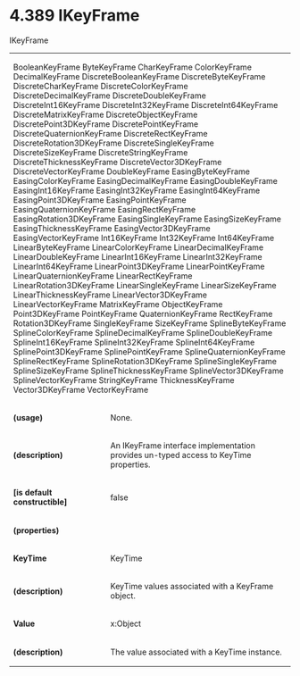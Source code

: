 <html dir="LTR" xmlns:mshelp="http://msdn.microsoft.com/mshelp" xmlns:ddue="http://ddue.schemas.microsoft.com/authoring/2003/5" xmlns:xlink="http://www.w3.org/1999/xlink" xmlns:tool="http://www.microsoft.com/tooltip"><body><input type="hidden" id="userDataCache" class="userDataStyle"><input type="hidden" id="hiddenScrollOffset"><img id="dropDownImage" style="display:none; height:0; width:0;" src="../local/drpdown.gif"><img id="dropDownHoverImage" style="display:none; height:0; width:0;" src="../local/drpdown_orange.gif"><img id="collapseImage" style="display:none; height:0; width:0;" src="../local/collapse.gif"><img id="expandImage" style="display:none; height:0; width:0;" src="../local/exp.gif"><img id="collapseAllImage" style="display:none; height:0; width:0;" src="../local/collall.gif"><img id="expandAllImage" style="display:none; height:0; width:0;" src="../local/expall.gif"><img id="copyImage" style="display:none; height:0; width:0;" src="../local/copycode.gif"><img id="copyHoverImage" style="display:none; height:0; width:0;" src="../local/copycodeHighlight.gif"><div id="header"><h1 class="heading">4.389 IKeyFrame</h1></div><div id="mainSection"><div id="mainBody"><div id="allHistory" class="saveHistory" onsave="saveAll()" onload="loadAll()"></div>
				<p xmlns:wsd="http://wsdev.schemas.microsoft.com/authoring/2008/2" xmlns:msxsl="urn:schemas-microsoft-com:xslt" xmlns:script="urn:script" xmlns:build="urn:build">
				</p>
			<div id="sectionSection0" class="section" name="collapseableSection"><content xmlns="http://ddue.schemas.microsoft.com/authoring/2003/5" xmlns:wsd="http://wsdev.schemas.microsoft.com/authoring/2008/2" xmlns:msxsl="urn:schemas-microsoft-com:xslt" xmlns:script="urn:script" xmlns:build="urn:build">
				</content></div><div id="sectionSection1" class="section" name="collapseableSection"><content xmlns="http://ddue.schemas.microsoft.com/authoring/2003/5" xmlns:wsd="http://wsdev.schemas.microsoft.com/authoring/2008/2" xmlns:msxsl="urn:schemas-microsoft-com:xslt" xmlns:script="urn:script" xmlns:build="urn:build">
					<p xmlns="">IKeyFrame</p>
					<p xmlns=""><b></b></p><table class="ProtocolAuthoredTable" xmlns=""><tr>
								<td colspan="2">
									<p>
										<mshelp:link keywords="93ae7aa9-5275-4e54-955e-f70cb4ae0746" tabindex="0">BooleanKeyFrame</mshelp:link> <mshelp:link keywords="698e58a5-dc1f-4552-a4bd-43129b708b6b" tabindex="0">ByteKeyFrame</mshelp:link> <mshelp:link keywords="bd878db2-fbe0-4b28-8584-63f62bdb6181" tabindex="0">CharKeyFrame</mshelp:link> <mshelp:link keywords="aac3dd77-0007-4759-9ab2-99faf05c81ec" tabindex="0">ColorKeyFrame</mshelp:link> <mshelp:link keywords="53ee1d48-09ec-4faf-8ca6-6b8370ab222b" tabindex="0">DecimalKeyFrame</mshelp:link> <mshelp:link keywords="c1d4f9a7-8315-451d-b9a1-9ea6c9a18023" tabindex="0">DiscreteBooleanKeyFrame</mshelp:link> <mshelp:link keywords="5f7e4374-b871-4b0a-8dcc-d186da4b50ba" tabindex="0">DiscreteByteKeyFrame</mshelp:link> <mshelp:link keywords="282919c4-04aa-4d3e-b523-e8e26f137588" tabindex="0">DiscreteCharKeyFrame</mshelp:link> <mshelp:link keywords="e70fd40b-09d3-4fa7-82ef-342085f847ac" tabindex="0">DiscreteColorKeyFrame</mshelp:link> <mshelp:link keywords="16972235-bbed-4fbc-8637-3eaf5b65308f" tabindex="0">DiscreteDecimalKeyFrame</mshelp:link> <mshelp:link keywords="f379ca76-9362-4ca2-a4d1-9248d5742212" tabindex="0">DiscreteDoubleKeyFrame</mshelp:link> <mshelp:link keywords="40ab9d64-940b-4e24-977a-f16d8d6e8aaa" tabindex="0">DiscreteInt16KeyFrame</mshelp:link> <mshelp:link keywords="51843018-0d5b-4115-a688-8a826b1a0169" tabindex="0">DiscreteInt32KeyFrame</mshelp:link> <mshelp:link keywords="132799ed-4695-4eda-a752-04bea8a9fa51" tabindex="0">DiscreteInt64KeyFrame</mshelp:link> <mshelp:link keywords="e77a141f-e0ec-4f84-bf6b-47bceb0f1250" tabindex="0">DiscreteMatrixKeyFrame</mshelp:link> <mshelp:link keywords="50e2a3b1-0618-4db8-a18d-57feec5e2e08" tabindex="0">DiscreteObjectKeyFrame</mshelp:link> <mshelp:link keywords="b7fc9eca-3730-430f-ada0-f1a26d0c2ffa" tabindex="0">DiscretePoint3DKeyFrame</mshelp:link> <mshelp:link keywords="6c2babf7-3ad2-4ced-94d9-e0e6dfb103ba" tabindex="0">DiscretePointKeyFrame</mshelp:link> <mshelp:link keywords="59548d8c-3c45-40bf-be58-22b62735652a" tabindex="0">DiscreteQuaternionKeyFrame</mshelp:link> <mshelp:link keywords="9e59db18-2703-4ee7-b0b0-804c31ebd9bc" tabindex="0">DiscreteRectKeyFrame</mshelp:link> <mshelp:link keywords="5291c303-717b-4891-b9da-5b99fb134621" tabindex="0">DiscreteRotation3DKeyFrame</mshelp:link> <mshelp:link keywords="8cd84bea-b4a8-4cdc-8613-0acb3e9978da" tabindex="0">DiscreteSingleKeyFrame</mshelp:link> <mshelp:link keywords="81b44c29-0ea8-4224-8d5a-3a8b6fa38263" tabindex="0">DiscreteSizeKeyFrame</mshelp:link> <mshelp:link keywords="c60076d6-cc58-44f7-b5a0-6fae4cd8ba39" tabindex="0">DiscreteStringKeyFrame</mshelp:link> <mshelp:link keywords="9333e6cf-862d-4e53-94c3-b5c128ce0006" tabindex="0">DiscreteThicknessKeyFrame</mshelp:link> <mshelp:link keywords="f972bbdb-70aa-4ea1-957f-835da6dc5648" tabindex="0">DiscreteVector3DKeyFrame</mshelp:link> <mshelp:link keywords="eef2fcb7-3ce1-4b77-bea6-ca088a82b493" tabindex="0">DiscreteVectorKeyFrame</mshelp:link> <mshelp:link keywords="f582381a-4749-4a51-8c47-0467164a6dcc" tabindex="0">DoubleKeyFrame</mshelp:link> <mshelp:link keywords="9d688f36-e8b3-4baf-814a-dd2fad72fb9b" tabindex="0">EasingByteKeyFrame</mshelp:link> <mshelp:link keywords="4a29bcc9-1bf3-44b7-b8fc-f8cddc2abe6c" tabindex="0">EasingColorKeyFrame</mshelp:link> <mshelp:link keywords="e534ec76-d298-4b69-bdd3-8c0e6dde323f" tabindex="0">EasingDecimalKeyFrame</mshelp:link> <mshelp:link keywords="fef306df-bd8b-4845-a32c-d2c1f257c68a" tabindex="0">EasingDoubleKeyFrame</mshelp:link> <mshelp:link keywords="ef822e90-acec-4671-b980-deed67cd8a63" tabindex="0">EasingInt16KeyFrame</mshelp:link> <mshelp:link keywords="cc65998c-5af1-475f-aa7b-b35761321aff" tabindex="0">EasingInt32KeyFrame</mshelp:link> <mshelp:link keywords="335765d0-2bb7-4e6a-b503-3b818a35992d" tabindex="0">EasingInt64KeyFrame</mshelp:link> <mshelp:link keywords="4ed76560-8a5e-48ac-bf88-87a6ca39b461" tabindex="0">EasingPoint3DKeyFrame</mshelp:link> <mshelp:link keywords="3b52f8bf-5e73-4543-a987-6d587f6c5998" tabindex="0">EasingPointKeyFrame</mshelp:link> <mshelp:link keywords="98a29a61-f329-4fc1-8d60-188eac88f903" tabindex="0">EasingQuaternionKeyFrame</mshelp:link> <mshelp:link keywords="6fb2d4ed-f198-441b-a38d-b72c707ab7b8" tabindex="0">EasingRectKeyFrame</mshelp:link> <mshelp:link keywords="c72753b1-732f-4240-8e3e-691e87c7caf1" tabindex="0">EasingRotation3DKeyFrame</mshelp:link> <mshelp:link keywords="4ed04579-bd0d-43e5-8cca-3f889046b3ba" tabindex="0">EasingSingleKeyFrame</mshelp:link> <mshelp:link keywords="4734bc5c-ea40-4858-9328-f0b4436457c9" tabindex="0">EasingSizeKeyFrame</mshelp:link> <mshelp:link keywords="19f095a1-9360-4ebf-a5c0-3c14a3ea9d56" tabindex="0">EasingThicknessKeyFrame</mshelp:link> <mshelp:link keywords="236bd6c8-7e78-4f04-9000-d0ba007c1b11" tabindex="0">EasingVector3DKeyFrame</mshelp:link> <mshelp:link keywords="5e8a0771-803d-4137-a42c-ae358f90e901" tabindex="0">EasingVectorKeyFrame</mshelp:link> <mshelp:link keywords="037bb502-b47f-4c9b-a6e5-db245696b9d9" tabindex="0">Int16KeyFrame</mshelp:link> <mshelp:link keywords="b61bb499-0442-4b2d-8b72-3f0077aee1f2" tabindex="0">Int32KeyFrame</mshelp:link> <mshelp:link keywords="19fc6d04-8180-4972-b7cf-f1450df84ef1" tabindex="0">Int64KeyFrame</mshelp:link> <mshelp:link keywords="0215490e-5143-4f75-9a99-48f5fd54fba4" tabindex="0">LinearByteKeyFrame</mshelp:link> <mshelp:link keywords="d98090a3-1199-429e-80bd-ae54b1dcf121" tabindex="0">LinearColorKeyFrame</mshelp:link> <mshelp:link keywords="dec82ee5-240e-486f-82a4-6e365bd021a8" tabindex="0">LinearDecimalKeyFrame</mshelp:link> <mshelp:link keywords="45f4edc6-9a0b-4cbf-ad5d-0fae235006cd" tabindex="0">LinearDoubleKeyFrame</mshelp:link> <mshelp:link keywords="e86fc888-d7e2-4fcf-9131-ac94fde85f98" tabindex="0">LinearInt16KeyFrame</mshelp:link> <mshelp:link keywords="99d2f7f8-8759-4dc1-abb8-cbab42d5f21d" tabindex="0">LinearInt32KeyFrame</mshelp:link> <mshelp:link keywords="390f6b39-02ad-4a6d-8b30-b142ebe211f1" tabindex="0">LinearInt64KeyFrame</mshelp:link> <mshelp:link keywords="a2d05684-221f-4f14-b68c-b5804205a810" tabindex="0">LinearPoint3DKeyFrame</mshelp:link> <mshelp:link keywords="cc87976e-5446-4719-a776-a75934f00822" tabindex="0">LinearPointKeyFrame</mshelp:link> <mshelp:link keywords="8389f1c4-8a3f-4dc2-b3f8-55d9955fee43" tabindex="0">LinearQuaternionKeyFrame</mshelp:link> <mshelp:link keywords="b3fb4e46-37f9-44cd-8338-a05ea7fbe4f5" tabindex="0">LinearRectKeyFrame</mshelp:link> <mshelp:link keywords="9507e9dd-cfd4-4b89-9f90-24f23bb593ee" tabindex="0">LinearRotation3DKeyFrame</mshelp:link> <mshelp:link keywords="67e04d45-db62-413c-aad9-1625ddf30238" tabindex="0">LinearSingleKeyFrame</mshelp:link> <mshelp:link keywords="43085f85-e00a-4ce9-9039-72b31b91a0a4" tabindex="0">LinearSizeKeyFrame</mshelp:link> <mshelp:link keywords="768180c5-1956-4da3-86df-0132c7dda893" tabindex="0">LinearThicknessKeyFrame</mshelp:link> <mshelp:link keywords="6e2aec99-13db-410d-9ee4-12717707a82c" tabindex="0">LinearVector3DKeyFrame</mshelp:link> <mshelp:link keywords="af946549-20d7-4546-bec7-155c1594fd3d" tabindex="0">LinearVectorKeyFrame</mshelp:link> <mshelp:link keywords="79e49e86-4ba6-4e46-95b2-d1c4858c1f08" tabindex="0">MatrixKeyFrame</mshelp:link> <mshelp:link keywords="ac2f97da-8af7-4404-aef5-81bde47a630a" tabindex="0">ObjectKeyFrame</mshelp:link> <mshelp:link keywords="5afe0388-76f1-416f-a3d4-27b3f4992c5a" tabindex="0">Point3DKeyFrame</mshelp:link> <mshelp:link keywords="00113fea-ef58-4d50-b023-c5f7eefa6656" tabindex="0">PointKeyFrame</mshelp:link> <mshelp:link keywords="43499b6a-1a7c-4808-b2c4-c593a7752eb6" tabindex="0">QuaternionKeyFrame</mshelp:link> <mshelp:link keywords="1983df61-23ad-49e0-a37f-8c42ddd926a7" tabindex="0">RectKeyFrame</mshelp:link> <mshelp:link keywords="3032e0a5-495c-4575-9e0c-6fb7d50388b3" tabindex="0">Rotation3DKeyFrame</mshelp:link> <mshelp:link keywords="a6b9ebf7-e800-4402-942e-4103838b84fc" tabindex="0">SingleKeyFrame</mshelp:link> <mshelp:link keywords="d9c7839f-e7b0-4bab-879e-d7a41b6cde17" tabindex="0">SizeKeyFrame</mshelp:link> <mshelp:link keywords="d676486c-e05d-4fba-8759-94c2fe0edce1" tabindex="0">SplineByteKeyFrame</mshelp:link> <mshelp:link keywords="1cfd0948-60a4-4980-abb5-c2c3abe18555" tabindex="0">SplineColorKeyFrame</mshelp:link> <mshelp:link keywords="db373b4f-a0e2-4461-8215-b2a1242bbae4" tabindex="0">SplineDecimalKeyFrame</mshelp:link> <mshelp:link keywords="1363575a-34bd-4fe0-89b7-525c40c43354" tabindex="0">SplineDoubleKeyFrame</mshelp:link> <mshelp:link keywords="7b3a68c6-7e9c-41c6-aa31-4bf65d936ba6" tabindex="0">SplineInt16KeyFrame</mshelp:link> <mshelp:link keywords="3c7a297c-494e-4130-a79f-4829d0b10919" tabindex="0">SplineInt32KeyFrame</mshelp:link> <mshelp:link keywords="b3ae755f-b428-4785-8b9f-610b32fe1b86" tabindex="0">SplineInt64KeyFrame</mshelp:link> <mshelp:link keywords="fefdc383-1219-45d5-aec7-a5d803cbdb18" tabindex="0">SplinePoint3DKeyFrame</mshelp:link> <mshelp:link keywords="22d61f2f-6cae-4c6f-afdc-65679a63a55b" tabindex="0">SplinePointKeyFrame</mshelp:link> <mshelp:link keywords="189acda9-91e2-471c-a3a9-cdfa99d0fc9d" tabindex="0">SplineQuaternionKeyFrame</mshelp:link> <mshelp:link keywords="521ddedc-17e2-4a39-8d78-03b87ade59e8" tabindex="0">SplineRectKeyFrame</mshelp:link> <mshelp:link keywords="9c782eda-f344-48d4-8498-a5872123a883" tabindex="0">SplineRotation3DKeyFrame</mshelp:link> <mshelp:link keywords="dcc7a824-be52-4a58-b328-5066cc5743c2" tabindex="0">SplineSingleKeyFrame</mshelp:link> <mshelp:link keywords="71e2d7ba-baef-4629-ba0a-9fa401500d6c" tabindex="0">SplineSizeKeyFrame</mshelp:link> <mshelp:link keywords="6e593697-2de1-4143-b2cd-41c1b4c0129b" tabindex="0">SplineThicknessKeyFrame</mshelp:link> <mshelp:link keywords="e279ca08-6128-4c66-97ae-55e33b572655" tabindex="0">SplineVector3DKeyFrame</mshelp:link> <mshelp:link keywords="4bf7daf1-6efb-4bf5-b976-011098b30aff" tabindex="0">SplineVectorKeyFrame</mshelp:link> <mshelp:link keywords="ae32ca29-0a50-421d-97da-1520e6443c63" tabindex="0">StringKeyFrame</mshelp:link> <mshelp:link keywords="d6273f52-13ea-41b4-b425-de54ba3ea0a2" tabindex="0">ThicknessKeyFrame</mshelp:link> <mshelp:link keywords="f43dcb6f-2bea-409e-906e-1d6877f75476" tabindex="0">Vector3DKeyFrame</mshelp:link> <mshelp:link keywords="4ba28301-db55-43ac-87ce-b0d3008a8864" tabindex="0">VectorKeyFrame</mshelp:link></p>
								</td>
							</tr><tr>
							<td>
								<p>
									<b>(usage)</b>
								</p>
							</td>
							<td>
								<p>None.</p>
							</td>
						</tr><tr>
							<td>
								<p>
									<b>(description)</b>
								</p>
							</td>
							<td>
								<p>An IKeyFrame interface implementation provides un-typed access to KeyTime properties.</p>
							</td>
						</tr><tr>
							<td>
								<p>
									<b>[is default constructible]</b>
								</p>
							</td>
							<td>
								<p>false</p>
							</td>
						</tr><tr>
							<td>
								<p>
									<b>(properties)</b>
								</p>
							</td>
							<td>
							</td>
						</tr><tr>
							<td>
								<p>
									<b>KeyTime</b>
								</p>
							</td>
							<td>
								<p>
									<mshelp:link keywords="e6796a3b-3649-4c66-bb33-403503360067" tabindex="0">KeyTime</mshelp:link>
								</p>
							</td>
						</tr><tr>
							<td>
								<p>
									<b>(description)</b>
								</p>
							</td>
							<td>
								<p>KeyTime values associated with a KeyFrame object.</p>
							</td>
						</tr><tr>
							<td>
								<p>
									<b>Value</b>
								</p>
							</td>
							<td>
								<p>
									<mshelp:link keywords="32151b2e-6b09-45cd-afba-003da191b81a" tabindex="0">x:Object</mshelp:link>
								</p>
							</td>
						</tr><tr>
							<td>
								<p>
									<b>(description)</b>
								</p>
							</td>
							<td>
								<p>The value associated with a KeyTime instance.</p>
							</td>
						</tr></table>
				</content></div><!--[if gte IE 5]>
			<tool:tip element="languageFilterToolTip" avoidmouse="false"/>
		<![endif]--></div><a name="feedback"></a><span></span></div></body></html>

